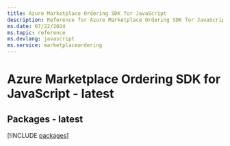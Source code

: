 ```yaml
---
title: Azure Marketplace Ordering SDK for JavaScript
description: Reference for Azure Marketplace Ordering SDK for JavaScript
ms.date: 07/22/2024
ms.topic: reference
ms.devlang: javascript
ms.service: marketplaceordering
---
```

# Azure Marketplace Ordering SDK for JavaScript - latest
## Packages - latest
[!INCLUDE [packages](marketplace-ordering-index.md)]